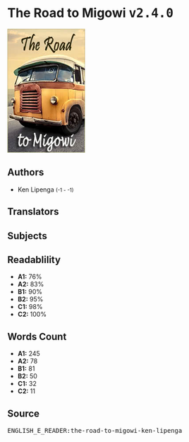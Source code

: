 # The Road to Migowi <kbd>v2.4.0</kbd>

![](./cover.medium.jpg "")

## Authors


 - Ken Lipenga <small>(-1 - -1)</small>

## Translators



## Subjects



## Readablility


 - **A1:** 76%
 - **A2:** 83%
 - **B1:** 90%
 - **B2:** 95%
 - **C1:** 98%
 - **C2:** 100%

## Words Count


 - **A1:** 245
 - **A2:** 78
 - **B1:** 81
 - **B2:** 50
 - **C1:** 32
 - **C2:** 11

## Source


<kbd>ENGLISH_E_READER:the-road-to-migowi-ken-lipenga</kbd>
